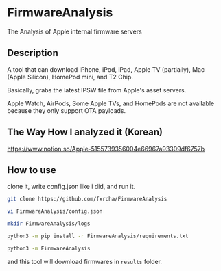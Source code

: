 # FirmwareAnalysis
The Analysis of Apple internal firmware servers

## Description

A tool that can download iPhone, iPod, iPad, Apple TV (partially), Mac (Apple Silicon), HomePod mini, and T2 Chip.

Basically, grabs the latest IPSW file from Apple's asset servers.

Apple Watch, AirPods, Some Apple TVs, and HomePods are not available because they only support OTA payloads.

## The Way How I analyzed it (Korean)

https://www.notion.so/Apple-5155739356004e66967a93309df6757b

## How to use

clone it, write config.json like i did, and run it.

```bash
git clone https://github.com/fxrcha/FirmwareAnalysis

vi FirmwareAnalysis/config.json

mkdir FirmwareAnalysis/logs

python3 -m pip install -r FirmwareAnalysis/requirements.txt

python3 -m FirmwareAnalysis
```

and this tool will download firmwares in `results` folder.
